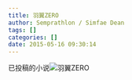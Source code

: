 ```yaml
---
title: 羽翼ZERO
author: Semprathlon / Simfae Dean
tags: []
categories: []
date: 2015-05-16 09:30:14
---
```

<a href="http://www.pixiv.net/novel/member.php?id=3755718"></a>已投稿的小说<img src="/blog/uploads/2015/05/8792086.jpg" alt="羽翼ZERO" />